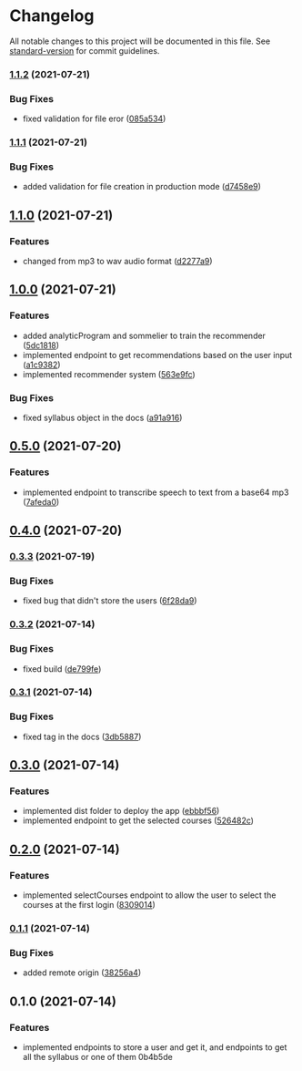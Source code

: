 # Changelog

All notable changes to this project will be documented in this file. See [standard-version](https://github.com/conventional-changelog/standard-version) for commit guidelines.

### [1.1.2](https://github.com/AnthonyLzq/ihc-project-back/compare/v1.1.1...v1.1.2) (2021-07-21)


### Bug Fixes

* fixed validation for file eror ([085a534](https://github.com/AnthonyLzq/ihc-project-back/commit/085a53412156fdce7acf402f2eb950ae9b09892c))

### [1.1.1](https://github.com/AnthonyLzq/ihc-project-back/compare/v1.1.0...v1.1.1) (2021-07-21)


### Bug Fixes

* added validation for file creation in production mode ([d7458e9](https://github.com/AnthonyLzq/ihc-project-back/commit/d7458e99d70ca95b2ab54909ee4988c9215508a6))

## [1.1.0](https://github.com/AnthonyLzq/ihc-project-back/compare/v1.0.0...v1.1.0) (2021-07-21)


### Features

* changed from mp3 to wav audio format ([d2277a9](https://github.com/AnthonyLzq/ihc-project-back/commit/d2277a912c529ceccd009e2e6b22ef46bbc35bc2))

## [1.0.0](https://github.com/AnthonyLzq/ihc-project-back/compare/v0.5.0...v1.0.0) (2021-07-21)


### Features

* added analyticProgram and sommelier to train the recommender ([5dc1818](https://github.com/AnthonyLzq/ihc-project-back/commit/5dc1818a08599e898d62a015afb3e41b0ac9a99b))
* implemented endpoint to get recommendations based on the user input ([a1c9382](https://github.com/AnthonyLzq/ihc-project-back/commit/a1c9382ee5e87286dc9f16597f4024af6849a0fa))
* implemented recommender system ([563e9fc](https://github.com/AnthonyLzq/ihc-project-back/commit/563e9fc02c7665ae4713744c07aba2daa20ccd94))


### Bug Fixes

* fixed syllabus object in the docs ([a91a916](https://github.com/AnthonyLzq/ihc-project-back/commit/a91a916670dcffa52634c96e7ca6705211678a56))

## [0.5.0](https://github.com/AnthonyLzq/ihc-project-back/compare/v0.4.0...v0.5.0) (2021-07-20)


### Features

* implemented endpoint to transcribe speech to text from a base64 mp3 ([7afeda0](https://github.com/AnthonyLzq/ihc-project-back/commit/7afeda09e45ec281adbd4a54d41dbed3e692b660))

## [0.4.0](https://github.com/AnthonyLzq/ihc-project-back/compare/v0.3.3...v0.4.0) (2021-07-20)

### [0.3.3](https://github.com/AnthonyLzq/ihc-project-back/compare/v0.3.2...v0.3.3) (2021-07-19)


### Bug Fixes

* fixed bug that didn't store the users ([6f28da9](https://github.com/AnthonyLzq/ihc-project-back/commit/6f28da9f0380b962969fb32c6573ce0245c7da26))

### [0.3.2](https://github.com/AnthonyLzq/ihc-project-back/compare/v0.3.1...v0.3.2) (2021-07-14)


### Bug Fixes

* fixed build ([de799fe](https://github.com/AnthonyLzq/ihc-project-back/commit/de799fe577ea8bc443af3e1dcdb8cd64c9865f52))

### [0.3.1](https://github.com/AnthonyLzq/ihc-project-back/compare/v0.3.0...v0.3.1) (2021-07-14)


### Bug Fixes

* fixed tag in the docs ([3db5887](https://github.com/AnthonyLzq/ihc-project-back/commit/3db58871cb5fc52dfca45cd268d552846e0febad))

## [0.3.0](https://github.com/AnthonyLzq/ihc-project-back/compare/v0.2.0...v0.3.0) (2021-07-14)


### Features

* implemented dist folder to deploy the app ([ebbbf56](https://github.com/AnthonyLzq/ihc-project-back/commit/ebbbf56dad6735020982ee2ff90f47e83a72ae1d))
* implemented endpoint to get the selected courses ([526482c](https://github.com/AnthonyLzq/ihc-project-back/commit/526482c0f92a3a738e67a53a2bd71647055459f3))

## [0.2.0](https://github.com/AnthonyLzq/ihc-project-back/compare/v0.1.1...v0.2.0) (2021-07-14)


### Features

* implemented selectCourses endpoint to allow the user to select the courses at the first login ([8309014](https://github.com/AnthonyLzq/ihc-project-back/commit/83090146e74238ff07922fbef73bdd9fd9c88715))

### [0.1.1](https://github.com/AnthonyLzq/ihc-project-back/compare/v0.1.0...v0.1.1) (2021-07-14)


### Bug Fixes

* added remote origin ([38256a4](https://github.com/AnthonyLzq/ihc-project-back/commit/38256a4181a7e9d41ce25222ede6ac23bdf87845))

## 0.1.0 (2021-07-14)


### Features

* implemented endpoints to store a user and get it, and endpoints to get all the syllabus or one of them 0b4b5de
